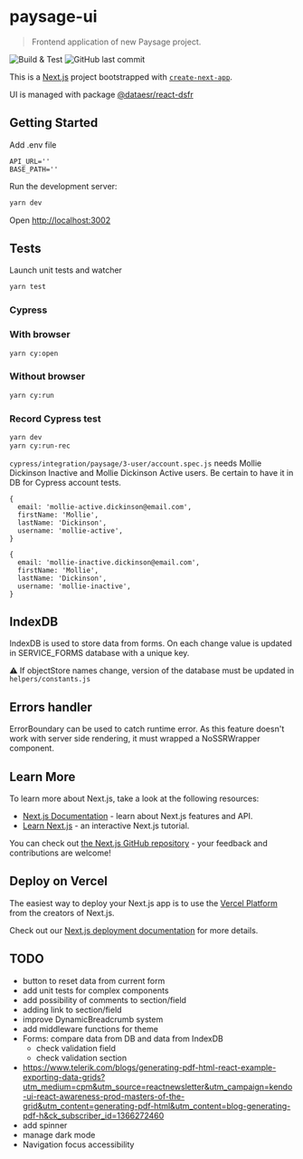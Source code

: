 # paysage-ui

> Frontend application of new Paysage project.

![Build & Test](https://github.com/dataesr/dataesr-paysage/actions/workflows/tests.yml/badge.svg?branch=main)
![GitHub last commit](https://img.shields.io/github/last-commit/poplingue/dataesr-paysage-ui?color=purple)

This is a [Next.js](https://nextjs.org/) project bootstrapped
with [`create-next-app`](https://github.com/vercel/next.js/tree/canary/packages/create-next-app).

UI is managed with package [@dataesr/react-dsfr](https://www.npmjs.com/package/@dataesr/react-dsfr)

## Getting Started

Add .env file
```
API_URL=''
BASE_PATH=''
```

Run the development server:

```bash
yarn dev
```

Open [http://localhost:3002](http://localhost:3002)

## Tests

Launch unit tests and watcher

```bash
yarn test
```

### Cypress

### With browser

```bash
yarn cy:open 
```

### Without browser

```bash
yarn cy:run 
```

### Record Cypress test

```bash
yarn dev
yarn cy:run-rec
```

`cypress/integration/paysage/3-user/account.spec.js` needs Mollie Dickinson Inactive and Mollie Dickinson Active users. Be certain to have it in DB for Cypress account tests.

```
{
  email: 'mollie-active.dickinson@email.com',
  firstName: 'Mollie',
  lastName: 'Dickinson',
  username: 'mollie-active',
}

{
  email: 'mollie-inactive.dickinson@email.com',
  firstName: 'Mollie',
  lastName: 'Dickinson',
  username: 'mollie-inactive',
}
```
## IndexDB

IndexDB is used to store data from forms. On each change value is updated in SERVICE_FORMS database with a unique key.

:warning: If objectStore names change, version of the database must be updated in `helpers/constants.js`

## Errors handler

ErrorBoundary can be used to catch runtime error. As this feature doesn't work with server side rendering, it must wrapped a NoSSRWrapper component.

## Learn More

To learn more about Next.js, take a look at the following resources:

- [Next.js Documentation](https://nextjs.org/docs) - learn about Next.js features and API.
- [Learn Next.js](https://nextjs.org/learn) - an interactive Next.js tutorial.

You can check out [the Next.js GitHub repository](https://github.com/vercel/next.js/) - your feedback and contributions
are welcome!

## Deploy on Vercel

The easiest way to deploy your Next.js app is to use
the [Vercel Platform](https://vercel.com/new?utm_medium=default-template&filter=next.js&utm_source=create-next-app&utm_campaign=create-next-app-readme)
from the creators of Next.js.

Check out our [Next.js deployment documentation](https://nextjs.org/docs/deployment) for more details.

## TODO

* button to reset data from current form
* add unit tests for complex components
* add possibility of comments to section/field
* adding link to section/field 
* improve DynamicBreadcrumb system
* add middleware functions for theme
* Forms: compare data from DB and data from IndexDB
  * check validation field
  * check validation section
* https://www.telerik.com/blogs/generating-pdf-html-react-example-exporting-data-grids?utm_medium=cpm&utm_source=reactnewsletter&utm_campaign=kendo-ui-react-awareness-prod-masters-of-the-grid&utm_content=generating-pdf-html&utm_content=blog-generating-pdf-h&ck_subscriber_id=1366272460
* add spinner
* manage dark mode
* Navigation focus accessibility
